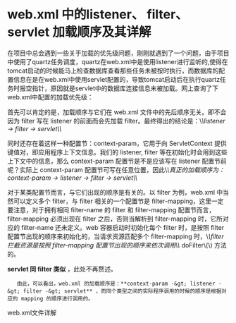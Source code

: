 # web.xml 中的listener、 filter、servlet 加载顺序及其详解

在项目中总会遇到一些关于加载的优先级问题，刚刚就遇到了一个问题，由于项目中使用了quartz任务调度，quartz在web.xml中是使用listener进行监听的,使得在tomcat启动的时候能马上检查数据库查看那些任务未被按时执行，而数据库的配置信息在是在web.xml中使用servlet配置的，导致tomcat启动后在执行quartz任务时报空指针，原因就是servlet中的数据库连接信息未被加载。网上查询了下web.xml中配置的加载优先级：

首先可以肯定的是，加载顺序与它们在 web.xml 文件中的先后顺序无关。即不会因为 filter 写在 listener 的前面而会先加载 filter。最终得出的结论是：\\*\\*listener -&gt; filter -&gt; servlet\\*\\*







同时还存在着这样一种配置节：context-param，它用于向 ServletContext 提供键值对，即应用程序上下文信息。我们的 listener, filter 等在初始化时会用到这些上下文中的信息，那么 context-param 配置节是不是应该写在 listener 配置节前呢？实际上 context-param 配置节可写在任意位置，因此\\*\\*真正的加载顺序为：context-param -&gt; listener -&gt; filter -&gt; servlet\\*\\*







对于某类配置节而言，与它们出现的顺序是有关的。以 filter 为例，web.xml 中当然可以定义多个 filter，与 filter 相关的一个配置节是 filter-mapping，这里一定要注意，对于拥有相同 filter-name 的 filter 和 filter-mapping 配置节而言，filter-mapping 必须出现在 filter 之后，否则当解析到 filter-mapping 时，它所对应的 filter-name 还未定义。web 容器启动时初始化每个 filter 时，是按照 filter 配置节出现的顺序来初始化的，当请求资源匹配多个 filter-mapping 时，\\*\\*filter 拦截资源是按照 filter-mapping 配置节出现的顺序来依次调用\\*\\* doFilter\\\(\\\) 方法的。

**servlet 同 filter 类似** ，此处不再赘述。

```
   由此，可以看出，web.xml 的加载顺序是：**context-param -&gt; listener -&gt; filter -&gt; servlet** ，而同个类型之间的实际程序调用的时候的顺序是根据对应的 mapping 的顺序进行调用的。
```

web.xml文件详解

